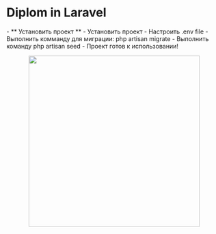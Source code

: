 <H1> Diplom in Laravel</H1>
- ** Установить проект **
- Установить проект 
    -   Настроить .env file
    -   Выполнить комманду для миграции: php artisan migrate
    -   Выполнить команду php artisan seed 
    -   Проект готов к использовании!
<p align="center"><a href="https://laravel.com" target="_blank"><img src="https://raw.githubusercontent.com/laravel/art/master/logo-lockup/5%20SVG/2%20CMYK/1%20Full%20Color/laravel-logolockup-cmyk-red.svg" width="400"></a></p>

